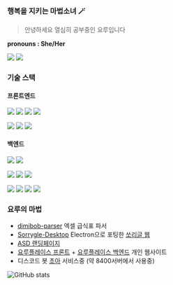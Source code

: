 ### 행복을 지키는 마법소녀 🪄

> 안녕하세요 열심히 공부중인 요루입니다

**pronouns : She/Her**

<a href="https://twitter.com/rihayoru" target="_blank"><img src="https://img.shields.io/badge/@rihayoru-1DA1F2?style=for-the-badge&logo=Twitter&logoColor=fff"/></a>
<a href="mailto:qtcutie@kakao.com" target="_blank"><img src="https://img.shields.io/badge/qtcutie@kakao.com-FFCD00?style=for-the-badge&logo=Gmail&logoColor=fff"/></a>

### 기술 스택
#### 프론트엔드
<img src="https://img.shields.io/badge/Vue.js-4FC08D?style=for-the-badge&logo=vue.js&logoColor=fff"/> <img src="https://img.shields.io/badge/Next.js-000000?style=for-the-badge&logo=next.js&logoColor=fff"/> <img src="https://img.shields.io/badge/Vite-646CFF?style=for-the-badge&logo=vite&logoColor=fff"/> <img src="https://img.shields.io/badge/bootstrap-7952B3?style=for-the-badge&logo=bootstrap&logoColor=fff"/>

<img src="https://img.shields.io/badge/html5-1572B6?style=for-the-badge&logo=html5&logoColor=fff"/> <img src="https://img.shields.io/badge/css3-E34F26?style=for-the-badge&logo=css3&logoColor=fff"/> <img src="https://img.shields.io/badge/vanilla js-F7DF1E?style=for-the-badge&logo=javascript&logoColor=fff"/> 

#### 백엔드
<img src="https://img.shields.io/badge/node.js-339933?style=for-the-badge&logo=node.js&logoColor=fff"/> <img src="https://img.shields.io/badge/typescript-3178C6?style=for-the-badge&logo=typescript&logoColor=fff"/> 

<img src="https://img.shields.io/badge/express-000?style=for-the-badge&logo=express&logoColor=fff"/> <img src="https://img.shields.io/badge/prisma-2D3748?style=for-the-badge&logo=prisma&logoColor=fff"/> <img src="https://img.shields.io/badge/jwt-000000?style=for-the-badge&logo=json web tokens&logoColor=fff"/>

<img src="https://img.shields.io/badge/mysql-4479A1?style=for-the-badge&logo=mysql&logoColor=fff"/> <img src="https://img.shields.io/badge/mariadb-003545?style=for-the-badge&logo=mariadb&logoColor=fff"/> <img src="https://img.shields.io/badge/mongodb-47A248?style=for-the-badge&logo=mongodb&logoColor=fff"/> <img src="https://img.shields.io/badge/redis-DC382D?style=for-the-badge&logo=redis&logoColor=fff"/> 

### 요루의 마법
- [dimibob-parser](https://github.com/rihayoru/dimibob-parser) 엑셀 급식표 파서
- [Sorrygle-Desktop](https://github.com/rihayoru/Sorrygle-Desktop) Electron으로 포팅한 [쏘리글 웹](https://sorry.daldal.so/sorrygle)
- [ASD 랜딩페이지](https://asd.implude.kr/) 
- [요루플레이스 프론트](https://github.com/rihayoru/yoruplace-frontend) + [요루플레이스 백엔드](https://github.com/rihayoru/yoruplace-backend) 개인 웹사이트
- 디스코드 봇 [초아](https://choabot.com) 서비스중 (약 8400서버에서 사용중)

![GitHub stats](https://github-readme-stats.vercel.app/api?username=rihayoru&show_icons=true)
